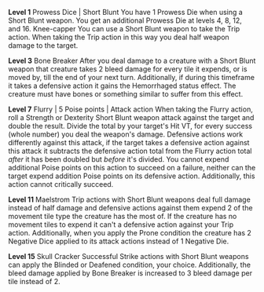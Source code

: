 **Level 1**
Prowess Dice | Short Blunt
	You have 1 Prowess Die when using a Short Blunt weapon. You get an additional Prowess Die at levels 4, 8, 12, and 16.
Knee-capper
	You can use a Short Blunt weapon to take the Trip action. When taking the Trip action in this way you deal half weapon damage to the target.

**Level 3**
Bone Breaker
	After you deal damage to a creature with a Short Blunt weapon that creature takes 2 bleed damage for every tile it expends, or is moved by, till the end of your next turn. Additionally, if during this timeframe it takes a defensive action it gains the Hemorrhaged status effect. The creature must have bones or something similar to suffer from this effect.

**Level 7**
Flurry | 5 Poise points | Attack action
	When taking the Flurry action, roll a Strength or Dexterity Short Blunt weapon attack against the target and double the result. Divide the total by your target's Hit VT, for every success (whole number) you deal the weapon's damage. Defensive actions work differently against this attack, if the target takes a defensive action against this attack it subtracts the defensive action total from the Flurry action total *after* it has been doubled but *before* it's divided. You cannot expend additional Poise points on this action to succeed on a failure, neither can the target expend addition Poise points on its defensive action. Additionally, this action cannot critically succeed.

**Level 11**
Maelstrom
	Trip actions with Short Blunt weapons deal full damage instead of half damage and defensive actions against them expend 2 of the movement tile type the creature has the most of. If the creature has no movement tiles to expend it can't a defensive action against your Trip action. Additionally, when you apply the Prone condition the creature has 2 Negative Dice applied to its attack actions instead of 1 Negative Die.

**Level 15**
Skull Cracker
	Successful Strike actions with Short Blunt weapons can apply the Blinded or Deafened condition, your choice. Additionally, the bleed damage applied by Bone Breaker is increased to 3 bleed damage per tile instead of 2.